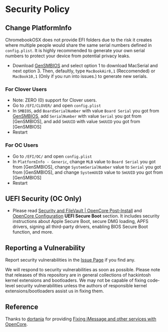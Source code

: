 # Security Policy

## Change PlatformInfo

ChromebookOSX does not provide EFI folders due to the risk it creates where multiple people would share the same serial numbers defined in `config.plist`. It is highly recommended to generate your own serial numbers to protect your device from potential privacy leaks.

- Download [GenSMBIOS](https://github.com/corpnewt/GenSMBIOS) and select option 1 to download MacSerial and next option 3. Then, defaultly, type `MacBookAir8,1` (Reccomended) or `MacBook10,1` (Only if you run into issues.) to generate new serials.

### For Clover Users
- Note: ZERO (0) support for Clover users.
- Go to `/EFI/CLOVER/` and open `config.plist`
- In `SMBIOS`, add `BoardSerialNumber` with value `Board Serial` you got from [GenSMBIOS](https://github.com/corpnewt/GenSMBIOS), add `SerialNumber` with value `Serial` you got from [GenSMBIOS], and add `SmUUID` with value `SmUUID` you got from [GenSMBIOS]
- Restart

### For OC Users
- Go to `/EFI/OC/` and open `config.plist`
- In `PlatformInfo - Generic`, change `MLB` value to `Board Serial` you got from [GenSMBIOS], change `SystemSerialNumber` value to `Serial` you got from [GenSMBIOS], and change `SystemUUID` value to `SmUUID` you got from [GenSMBIOS]
- Restart


## UEFI Security (OC Only)

- Please read [Security and FileVault | OpenCore Post-Install](https://dortania.github.io/OpenCore-Post-Install/universal/security.html) and [OpenCore Configuration](https://github.com/acidanthera/OpenCorePkg/blob/master/Docs/Configuration.pdf) **UEFI Secure Boot** section. It includes security instructions about Apple Secure Boot, secure DMG loading, APFS drivers, signing all third-party drivers, enabling BIOS Secure Boot function, and more.


## Reporting a Vulnerability

Report security vulnerabilities in the [Issue Page](https://github.com/meghan06/ChromebookOSX/issues) if you find any.

We will respond to security vulnerabilities as soon as possible. Please note that releases of this repository are in general collections of hackintosh kernel extensions and bootloaders. We may not be capable of fixing code-level security vulnerabilities unless the authors of responsible kernel extensions/bootloaders assist us in fixing them.


## Reference

Thanks to [dortania](https://github.com/dortania) for providing [Fixing iMessage and other services with OpenCore](https://dortania.github.io/OpenCore-Post-Install/universal/iservices.html).
